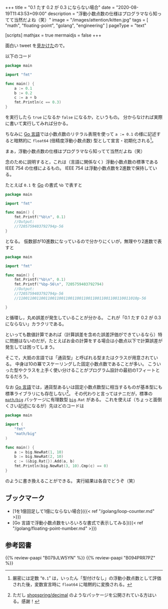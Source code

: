 +++
title = "0.1 たす 0.2 が 0.3 にならない場合"
date =  "2020-08-19T11:43:53+09:00"
description = "浮動小数点数の仕様はプログラマなら知ってて当然だよね（笑）"
image = "/images/attention/kitten.jpg"
tags = [ "math", "floating-point", "golang", "engineering" ]
pageType = "text"

[scripts]
  mathjax = true
  mermaidjs = false
+++

面白い tweet を[見かけた](https://twitter.com/prithvirathor99/status/1295728692316917761)ので。

以下のコード

```go
package main

import "fmt"

func main() {
    a := 0.1
    b := 0.2
    c := a + b
    fmt.Println(c == 0.3)
}
```

を実行したら `true` になるか `false` になるか，というもの。
分からなければ実際に書いて実行してみれば分かる。

ちなみに [Go 言語][Go]では小数点数のリテラル表現を使って `a := 0.1` の様に記述すると暗黙的に `float64` (倍精度浮動小数点数) 型として宣言・初期化される[^var]。

[^var]: 厳密には定数 “`0.1`” は，いったん「型付けなし」の浮動小数点数として評価された後，変数宣言時に `float64` に暗黙的に変換される。 

まぁ，浮動小数点数の仕様はプログラマなら知ってて当然だよね（笑）

念のために説明すると，これは（言語に関係なく）浮動小数点数の標準である IEEE 754 の仕様によるもの。
IEEE 754 は浮動小数点数を2進数で保持している。

たとえば `0.1` を [Go] の書式 `%b` で表すと

```go
package main

import "fmt"

func main() {
	fmt.Printf("%b\n", 0.1)
    //Output:
    //7205759403792794p-56
}
```

となる。
仮数部が10進数になっているので分かりにくいが，無理やり2進数で表すと

```go {hl_lines=[7,10]}
package main

import "fmt"

func main() {
	fmt.Printf("%b\n", 0.1)
    fmt.Printf("%bp-56\n", 7205759403792794)
    //Output:
    //7205759403792794p-56
    //11001100110011001100110011001100110011001100110011010p-56

}
```

と循環し，丸め誤差が発生していることが分かる。
これが「0.1 たす 0.2 が 0.3 にならない」カラクリである。

といっても数値計算であれば（計算誤差を含めた誤差評価ができているなら）特に問題はないのだが，たとえばお金の計算をする場合は小数点以下で計算誤差が発生しては困ってしまう。

そこで，大抵の言語では「通貨型」と呼ばれる型またはクラスが用意されている。
中身は10の冪でスケーリングした固定小数点数であることが多い。
こういった型やクラスを上手く使い分けることがプログラム設計の最初の1フィートとなるだろう。

なお [Go 言語][Go]では，通貨型あるいは固定小数点数型に相当するものが基本型にも標準ライブラリにも存在しない[^dec1]。
その代わりと言ってはナニだが，標準の [`math/big`][`big`] パッケージに有理数型 [`big`]`.Rat` がある。
これを使えば（ちょっと面倒くさい記述になるが）先ほどのコードは

[^dec1]: ただし [shopspring/decimal](https://github.com/shopspring/decimal "shopspring/decimal: Arbitrary-precision fixed-point decimal numbers in go") のようなパッケージを公開されている方はいる。感謝！

```go
package main

import (
    "fmt"
    "math/big"
)

func main() {
    a := big.NewRat(1, 10)
    b := big.NewRat(2, 10)
    c := (&big.Rat{}).Add(a, b)
    fmt.Println(big.NewRat(3, 10).Cmp(c) == 0)
}
```

のように書き換えることができる。
実行結果は各自でどうぞ（笑）

## ブックマーク

- [1を1億回足して1億にならない場合]({{< ref "/golang/loop-counter.md" >}})
- [Go 言語で浮動小数点数をいろいろな書式で表示してみる]({{< ref "/golang/floating-point-number.md" >}})

[Go]: https://golang.org/ "The Go Programming Language"
[`big`]: https://pkg.go.dev/math/big "big package · pkg.go.dev"

## 参考図書

{{% review-paapi "B079JLW5YN" %}} <!-- プログラマの数学 第2版 -->
{{% review-paapi "B094PRR7PZ" %}} <!-- プログラミング言語Go -->

